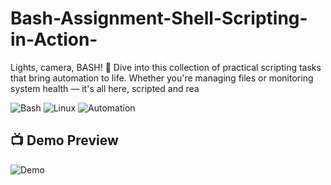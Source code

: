 # Bash-Assignment-Shell-Scripting-in-Action-
Lights, camera, BASH! 🎥 Dive into this collection of practical scripting tasks that bring automation to life. Whether you're managing files or monitoring system health — it's all here, scripted and rea


![Bash](https://img.shields.io/badge/Shell-Bash-green?logo=gnu-bash&logoColor=white)
![Linux](https://img.shields.io/badge/Platform-Linux-blue)
![Automation](https://img.shields.io/badge/Automation-100%25-yellow)


## 📺 Demo Preview

![Demo]([https://media.giphy.com/media/v1.Y2lkPTc5MGI3NjExZTc0ZDdkMmE4ZTVkY2JmZTdkZjc3M2RmMjg5YWI1NjI5Y2EyOTg5OCZjdD1n/g7b8fJrG1tI8FfTQnH/giphy.gif](https://media1.giphy.com/media/v1.Y2lkPTc5MGI3NjExdjYxMDQzeGN5MDQ2dHB0MnZwdTJmMHM0ZmEwZzBpOHEwMnVmajI0byZlcD12MV9pbnRlcm5hbF9naWZfYnlfaWQmY3Q9Zw/H03PuVdwREB21ANkLX/giphy.gif))

